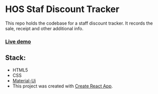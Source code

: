 # HOS Staf Discount Tracker

This repo holds the codebase for a staff discount tracker. It records the sale, receipt and other additional info. 

### [Live demo](#)

## Stack:

* HTML5
* CSS
* [Material-Ui](https://material-ui.com/)
* This project was created with [Create React App](https://github.com/facebook/create-react-app).

